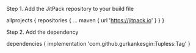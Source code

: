 
Step 1. Add the JitPack repository to your build file


allprojects {
		repositories {
			...
			maven { url 'https://jitpack.io' }
		}
	}
  
  
  Step 2. Add the dependency

dependencies {
	        implementation 'com.github.gurkankesgin:Tupless:Tag'
	}
